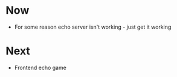 # Now

- For some reason echo server isn't working - just get it working

# Next

- Frontend echo game
